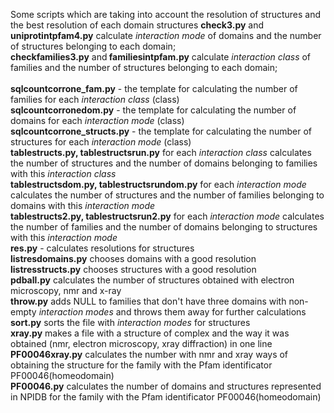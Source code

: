 Some scripts which are taking into account the resolution of structures and the best resolution  of each domain structures
<b>check3.py</b> and <b>uniprotintpfam4.py</b> calculate <i> interaction mode </i> of domains and the number of structures belonging to each domain;<br>
 <b>checkfamilies3.py</b> and<b> familiesintpfam.py</b> calculate <i>interaction class</i> of families and the number of structures belonging to each  domain;<br>
<br>
<b>sqlcountcorrone_fam.py</b> - the template for calculating the number of  families for each <i>interaction class</i> (class) <br>
<b>sqlcountcorronedom.py</b> - the template for calculating the number of  domains for each <i>interaction mode</i> (class) <br>
<b>sqlcountcorrone_structs.py</b> - the template for calculating the number of  structures for each <i>interaction mode</i> (class) <br>
<b>tablestructs.py, tablestructsrun.py</b> for each <i>interaction class</i> calculates the number of structures and the number of domains belonging to families with this <i>interaction class</i> <br>
<b>tablestructsdom.py, tablestructsrundom.py</b> for each <i>interaction mode</i> calculates the number of structures and the number of families belonging to domains with this <i>interaction mode</i> <br>
<b>tablestructs2.py, tablestructsrun2.py</b> for each <i>interaction mode</i>  calculates the number of families and the number of domains belonging to structures with this <i>interaction mode</i> <br>
 <b>res.py</b>  - calculates resolutions for structures<br>
 <b> listresdomains.py</b> chooses domains with a good resolution<br>
 <b>listresstructs.py</b> chooses structures with a good resolution<br>
  <b> pdball.py</b> calculates the number of structures obtained with electron microscopy, nmr and x-ray<br>
 <b>throw.py</b> adds NULL to families that don't have three domains with non-empty <i>interaction modes</i> and throws them away for further calculations<br>
 <b>sort.py</b> sorts the file with <i>interaction modes</i> for structures<br>
 <b>xray.py</b> makes a file with a structure of complex and the way it was obtained (nmr, electron microscopy, xray diffraction) in one line<br>
 <b> PF00046xray.py</b> calculates the number with nmr and xray ways of obtaining the structure for the family with the Pfam identificator PF00046(homeodomain)<br>
 <b> PF00046.py</b> calculates the number of domains and structures represented in NPIDB for the family with the Pfam identificator PF00046(homeodomain)<br>
